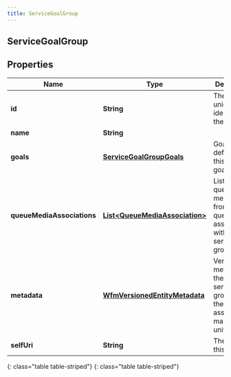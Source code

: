```yaml
---
title: ServiceGoalGroup
---
```

## ServiceGoalGroup


## Properties

| Name | Type | Description | Notes |
| ------------ | ------------- | ------------- | ------------- |
| **id** | **String** | The globally unique identifier for the object. |  [optional] |
| **name** | **String** |  |  [optional] |
| **goals** | [**ServiceGoalGroupGoals**](ServiceGoalGroupGoals.html) | Goals defined for this service goal group |  [optional] |
| **queueMediaAssociations** | [**List&lt;QueueMediaAssociation&gt;**](QueueMediaAssociation.html) | List of queues and media types from that queue to associate with this service goal group |  [optional] |
| **metadata** | [**WfmVersionedEntityMetadata**](WfmVersionedEntityMetadata.html) | Version metadata for the list of service goal groups for the associated management unit |  |
| **selfUri** | **String** | The URI for this object |  [optional] |
{: class="table table-striped"}
{: class="table table-striped"}


